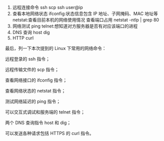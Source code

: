 1. 远程连接命令 ssh scp
   ssh user@ip
2. 查看本地网络状态
   ifconfig:状态信息包含 IP 地址、子网掩码、MAC 地址等
   netstat:查看目前本机的网络使用情况
   查看端口占用
   netstat -ntlp | grep 80
3. 网络测试
   ping
   telnet:想知道对方服务器是否有对应该端口的进程
4. DNS 查询
   host
   dig
5. HTTP
   curl

最后，列一下本次提到的 Linux 下常用的网络命令：

远程登录的 ssh 指令；

远程传输文件的 scp 指令；

查看网络接口的 ifconfig 指令；

查看网络状态的 netstat 指令；

测试网络延迟的 ping 指令；

可以交互式调试和服务端的 telnet 指令；

两个 DNS 查询指令 host 和 dig；

可以发送各种请求包括 HTTPS 的 curl 指令。
